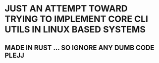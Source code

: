# JUST AN ATTEMPT TOWARD TRYING TO IMPLEMENT CORE CLI UTILS IN LINUX BASED SYSTEMS
## MADE IN RUST ... SO IGNORE ANY DUMB CODE PLEJJ
